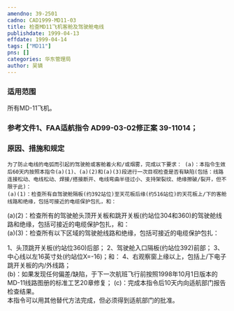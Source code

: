 ```yaml
---
amendno: 39-2501  
cadno: CAD1999-MD11-03  
title: 检查MD11飞机客舱及驾驶舱电线  
publishdate: 1999-04-13  
effdate: 1999-04-14  
tags: ["MD11"]  
pns: []  
categories: 华东管理局  
author: 吴镝  
---
```

  
### 适用范围  
所有MD-11飞机。  
  
<!--more-->  
### 参考文件1、FAA适航指令 AD99-03-02修正案 39-11014；  
  
### 原因、措施和规定  
    为了防止电线的电弧而引起的驾驶舱或客舱着火和/或烟雾，完成以下要求： (a)：本指令生效后60天内按照本指令(a)(1)、(a)(2)和(a)(3)段进行一次目视检查是否有缺陷(包括：线路连接松动、电线松动、焊接/搭接断开、电线弯曲半径过小、支持架裂纹、绝缘擦破/裂开，但不限于此)：  
    (a)(1)：检查所有自驾驶舱隔板(约392站位)至天花板后缘(约516站位)的天花板上/下的客舱线路和绝缘，包括可接近的电缆保护包扎，和：  
(a)(2)：检查所有的驾驶舱头顶开关板和跳开关板(约站位304和360)的驾驶舱线路和绝缘，包括可接近的电缆保护包扎，和：  
(a)(3)：检查所有以下区域的驾驶舱线路和绝缘，包括可接近的电缆保护包扎：  
      
1、头顶跳开关板(约站位360)后部；         2、驾驶舱入口隔板(约站位392)前部；         3、中心线以左16英寸处(约站位X=-16)；和：        4、右观察窗上缘以上，包括上/下电子跳开关板的内/外线路；  
(b)：如果发现任何偏差/缺陷，于下一次航班飞行前按照1998年10月1日版本的MD-11线路图册的标准工艺20章修复； (c)：完成本指令后10天内向适航部门报告检查结果。  
    本指令可以用其他替代方法完成，但必须得到适航部门的批准。  
